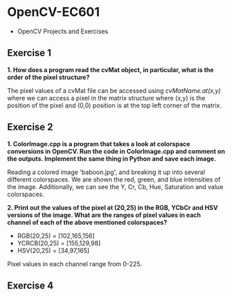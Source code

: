 # OpenCV-EC601
  - OpenCV Projects and Exercises

## Exercise 1

**1. How does a program read the cvMat object, in particular, what is the order of the pixel structure?**

The pixel values of a cvMat file can be accessed using _cvMatName.at(x,y)_ where we can access a pixel in the matrix structure where (x,y) is the position of the pixel and (0,0) position is at the top left corner of the matrix.

## Exercise 2

**1. ColorImage.cpp is a program that takes a look at colorspace conversions in OpenCV. Run the code in ColorImage.cpp and comment on the outputs. Implement the same thing in Python and save each image.**

Reading a colored image 'baboon.jpg', and breaking it up into several different colorspaces. We are shown the red, green, and blue intensities of the image. Additionally, we can see the Y, Cr, Cb, Hue, Saturation and value colorspaces. 

**2. Print out the values of the pixel at (20,25) in the RGB, YCbCr and HSV versions of the image. What are the ranges of pixel values in each channel of each of the above mentioned colorspaces?**

- RGB(20,25) = [102,165,156]
- YCRCB(20,25) = [155,129,98]
- HSV(20,25) = [34,97,165]

Pixel values in each channel range from 0-225.

## Exercise 4


